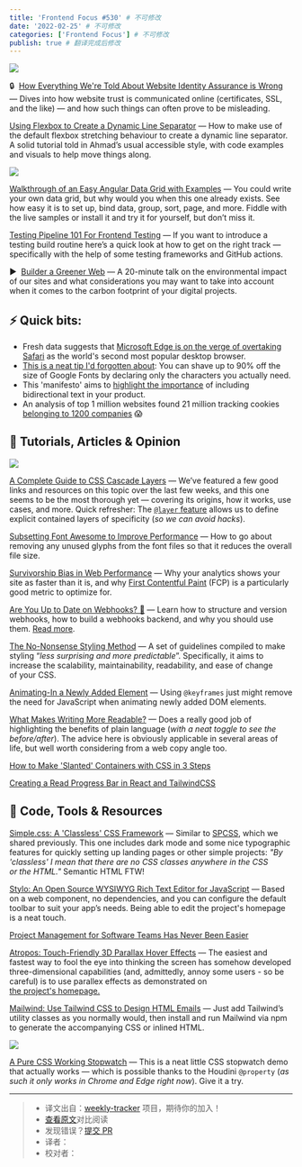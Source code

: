 ```yaml
---
title: 'Frontend Focus #530' # 不可修改
date: '2022-02-25' # 不可修改
categories: ['Frontend Focus'] # 不可修改
publish: true # 翻译完成后修改
---
```


[![](https://res.cloudinary.com/cpress/image/upload/w_1280,e_sharpen:60/bc8kitzywewuxg70tcyk.jpg)](https://frontendfoc.us/link/120080/web)

<!--以上是预览信息，图片一张或限制百字左右，前者优先，全文请使用二级及以下标题-->
<!-- more -->

🔒  [How Everything We're Told About Website Identity Assurance is Wrong](https://frontendfoc.us/link/120080/web "www.troyhunt.com") — Dives into how website trust is communicated online (certificates, SSL, and the like) — and how such things can often prove to be misleading.

[Using Flexbox to Create a Dynamic Line Separator](https://frontendfoc.us/link/120088/web "ishadeed.com") — How to make use of the default flexbox stretching behaviour to create a dynamic line separator. A solid tutorial told in Ahmad’s usual accessible style, with code examples and visuals to help move things along.

[![](https://copm.s3.amazonaws.com/9b82fa54.png)](https://frontendfoc.us/link/120081/web)

[Walkthrough of an Easy Angular Data Grid with Examples](https://frontendfoc.us/link/120081/web "ad.doubleclick.net") — You could write your own data grid, but why would you when this one already exists. See how easy it is to set up, bind data, group, sort, page, and more. Fiddle with the live samples or install it and try it for yourself, but don’t miss it.

[Testing Pipeline 101 For Frontend Testing](https://frontendfoc.us/link/120082/web "www.smashingmagazine.com") — If you want to introduce a testing build routine here’s a quick look at how to get on the right track — specifically with the help of some testing frameworks and GitHub actions.

▶  [Builder a Greener Web](https://frontendfoc.us/link/120083/web "www.youtube.com") — A 20-minute talk on the environmental impact of our sites and what considerations you may want to take into account when it comes to the carbon footprint of your digital projects.

## **⚡️ Quick bits:**

*   Fresh data suggests that [Microsoft Edge is on the verge of overtaking Safari](https://frontendfoc.us/link/120084/web) as the world's second most popular desktop browser.
*   [This is a neat tip I'd forgotten about](https://frontendfoc.us/link/120085/web): You can shave up to 90% off the size of Google Fonts by declaring only the characters you actually need.
*   This 'manifesto' aims to [highlight the importance](https://frontendfoc.us/link/120086/web) of including bidirectional text in your product.
*   An analysis of top 1 million websites found 21 million tracking cookies [belonging to 1200 companies](https://frontendfoc.us/link/120087/web) 😱

## 📙 **Tutorials, Articles & Opinion**

[![](https://res.cloudinary.com/cpress/image/upload/w_1280,e_sharpen:60/v1645621317/zpwpjctn5m60q8xp3ngj.png)](https://frontendfoc.us/link/120078/web)

[A Complete Guide to CSS Cascade Layers](https://frontendfoc.us/link/120078/web "css-tricks.com") — We’ve featured a few good links and resources on this topic over the last few weeks, and this one seems to be the most thorough yet — covering its origins, how it works, use cases, and more. Quick refresher: The [`@layer` feature](https://frontendfoc.us/link/120079/web) allows us to define explicit contained layers of specificity (_so we can avoid hacks_).

[Subsetting Font Awesome to Improve Performance](https://frontendfoc.us/link/120089/web "css-tricks.com") — How to go about removing any unused glyphs from the font files so that it reduces the overall file size.

[Survivorship Bias in Web Performance](https://frontendfoc.us/link/120097/web "simonhearne.com") — Why your analytics shows your site as faster than it is, and why [First Contentful Paint](https://frontendfoc.us/link/120098/web) (FCP) is a particularly good metric to optimize for.

[Are You Up to Date on Webhooks? 🤔](https://frontendfoc.us/link/120092/web "www.hookrelay.dev") — Learn how to structure and version webhooks, how to build a webhooks backend, and why you should use them. [Read more](https://frontendfoc.us/link/120093/web).

[The No-Nonsense Styling Method](https://frontendfoc.us/link/120090/web "benlorantfy.com") — A set of guidelines compiled to make styling “_less surprising and more predictable_”. Specifically, it aims to increase the scalability, maintainability, readability, and ease of change of your CSS.

[Animating-In a Newly Added Element](https://frontendfoc.us/link/120099/web "thinkdobecreate.com") — Using `@keyframes` just might remove the need for JavaScript when animating newly added DOM elements.

[What Makes Writing More Readable?](https://frontendfoc.us/link/120094/web "pudding.cool") — Does a really good job of highlighting the benefits of plain language (_with a neat toggle to see the before/after_). The advice here is obviously applicable in several areas of life, but well worth considering from a web copy angle too.

[How to Make 'Slanted' Containers with CSS in 3 Steps](https://frontendfoc.us/link/120100/web)  

[Creating a Read Progress Bar in React and TailwindCSS](https://frontendfoc.us/link/120101/web)  

## 🔧 **Code, Tools & Resources**

[Simple.css: A 'Classless' CSS Framework](https://frontendfoc.us/link/120105/web "simplecss.org") — Similar to [SPCSS](https://frontendfoc.us/link/120106/web), which we shared previously. This one includes dark mode and some nice typographic features for quickly setting up landing pages or other simple projects: _"By 'classless' I mean that there are no CSS classes anywhere in the CSS or the HTML."_ Semantic HTML FTW!

[Stylo: An Open Source WYSIWYG Rich Text Editor for JavaScript](https://frontendfoc.us/link/120109/web "stylojs.com") — Based on a web component, no dependencies, and you can configure the default toolbar to suit your app’s needs. Being able to edit the project's homepage is a neat touch.

[Project Management for Software Teams Has Never Been Easier](https://frontendfoc.us/link/120107/web "shortcut.com")

[Atropos: Touch-Friendly 3D Parallax Hover Effects](https://frontendfoc.us/link/120146/web "github.com") — The easiest and fastest way to fool the eye into thinking the screen has somehow developed three-dimensional capabilities (and, admittedly, annoy some users - so be careful) is to use parallex effects as demonstrated on [the project's homepage.](https://frontendfoc.us/link/120147/web)

[Mailwind: Use Tailwind CSS to Design HTML Emails](https://frontendfoc.us/link/120110/web "github.com") — Just add Tailwind’s utility classes as you normally would, then install and run Mailwind via npm to generate the accompanying CSS or inlined HTML.

[![](https://res.cloudinary.com/cpress/image/upload/w_1280,e_sharpen:60/v1645615086/sbgferrrfeyng7r2bvbe.png)](https://frontendfoc.us/link/120108/web)

[A Pure CSS Working Stopwatch](https://frontendfoc.us/link/120108/web "codepen.io") — This is a neat little CSS stopwatch demo that actually works — which is possible thanks to the Houdini `@property` (_as such it only works in Chrome and Edge right now_). Give it a try.

---
> * 译文出自：[weekly-tracker](https://github.com/FEDarling/weekly-tracker) 项目，期待你的加入！
> * [查看原文](https://frontendfoc.us/issues/530)对比阅读
> * 发现错误？[提交 PR](https://github.com/FEDarling/weekly-tracker/blob/main/weeklys/frontend_focus/530)
> * 译者：
> * 校对者：
